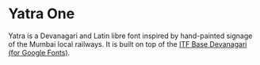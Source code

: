 # Yatra One

Yatra is a Devanagari and Latin libre font inspired by hand-painted signage of the Mumbai local railways. It is built on top of the [ITF Base Devanagari (for Google Fonts)](https://github.com/itfoundry/base-devanagari-gf). 